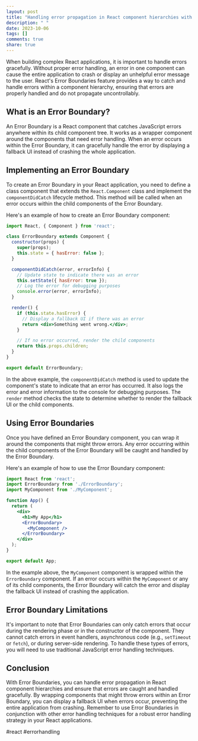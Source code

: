 ```yaml
---
layout: post
title: "Handling error propagation in React component hierarchies with error boundaries"
description: " "
date: 2023-10-06
tags: []
comments: true
share: true
---
```


When building complex React applications, it is important to handle errors gracefully. Without proper error handling, an error in one component can cause the entire application to crash or display an unhelpful error message to the user. React's Error Boundaries feature provides a way to catch and handle errors within a component hierarchy, ensuring that errors are properly handled and do not propagate uncontrollably.

## What is an Error Boundary?

An Error Boundary is a React component that catches JavaScript errors anywhere within its child component tree. It works as a wrapper component around the components that need error handling. When an error occurs within the Error Boundary, it can gracefully handle the error by displaying a fallback UI instead of crashing the whole application.

## Implementing an Error Boundary

To create an Error Boundary in your React application, you need to define a class component that extends the `React.Component` class and implement the `componentDidCatch` lifecycle method. This method will be called when an error occurs within the child components of the Error Boundary.

Here's an example of how to create an Error Boundary component:

```jsx
import React, { Component } from 'react';

class ErrorBoundary extends Component {
  constructor(props) {
    super(props);
    this.state = { hasError: false };
  }

  componentDidCatch(error, errorInfo) {
    // Update state to indicate there was an error
    this.setState({ hasError: true });
    // Log the error for debugging purposes
    console.error(error, errorInfo);
  }

  render() {
    if (this.state.hasError) {
      // Display a fallback UI if there was an error
      return <div>Something went wrong.</div>;
    }

    // If no error occurred, render the child components
    return this.props.children;
  }
}

export default ErrorBoundary;
```

In the above example, the `componentDidCatch` method is used to update the component's state to indicate that an error has occurred. It also logs the error and error information to the console for debugging purposes. The `render` method checks the state to determine whether to render the fallback UI or the child components.

## Using Error Boundaries

Once you have defined an Error Boundary component, you can wrap it around the components that might throw errors. Any error occurring within the child components of the Error Boundary will be caught and handled by the Error Boundary.

Here's an example of how to use the Error Boundary component:

```jsx
import React from 'react';
import ErrorBoundary from './ErrorBoundary';
import MyComponent from './MyComponent';

function App() {
  return (
    <div>
      <h1>My App</h1>
      <ErrorBoundary>
        <MyComponent />
      </ErrorBoundary>
    </div>
  );
}

export default App;
```

In the example above, the `MyComponent` component is wrapped within the `ErrorBoundary` component. If an error occurs within the `MyComponent` or any of its child components, the Error Boundary will catch the error and display the fallback UI instead of crashing the application.

## Error Boundary Limitations

It's important to note that Error Boundaries can only catch errors that occur during the rendering phase or in the constructor of the component. They cannot catch errors in event handlers, asynchronous code (e.g., `setTimeout` or `fetch`), or during server-side rendering. To handle these types of errors, you will need to use traditional JavaScript error handling techniques.

## Conclusion

With Error Boundaries, you can handle error propagation in React component hierarchies and ensure that errors are caught and handled gracefully. By wrapping components that might throw errors within an Error Boundary, you can display a fallback UI when errors occur, preventing the entire application from crashing. Remember to use Error Boundaries in conjunction with other error handling techniques for a robust error handling strategy in your React applications.

#react #errorhandling